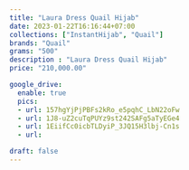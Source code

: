```yaml
---
title: "Laura Dress Quail Hijab"
date: 2023-01-22T16:16:44+07:00
collections: ["InstantHijab", "Quail"]
brands: "Quail"
grams: "500"
description : "Laura Dress Quail Hijab"
price: "210,000.00"

google_drive:
  enable: true
  pics:
  - url: 157hgYjPjPBFs2kRo_e5pqhC_LbN22oFw
  - url: 1J8-uZ2cuTqPUYz9st242SAFg5aTyEGe4
  - url: 1EiifCc0icbTLDyiP_3JQ15H3lbj-Cn1s
  - url: 

draft: false
---
```


    
  
